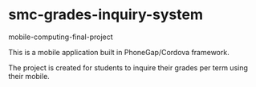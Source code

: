 # smc-grades-inquiry-system
mobile-computing-final-project

This is a mobile application built in PhoneGap/Cordova framework.

The project is created for students to inquire their grades per term using their mobile.

